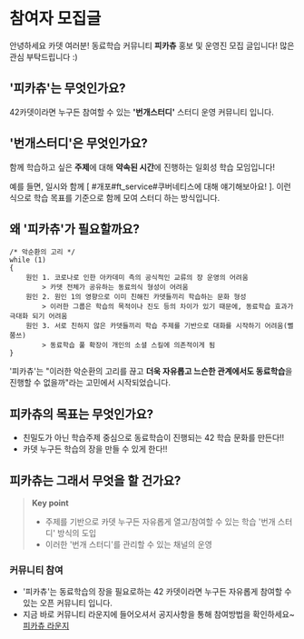 # 참여자 모집글

안녕하세요 카뎃 여러분! 동료학습 커뮤니티 **피카츄** 홍보 및 운영진 모집 글입니다!
많은 관심 부탁드립니다 :)

## '피카츄'는 무엇인가요?

42카뎃이라면 누구든 참여할 수 있는 **'번개스터디'** 스터디 운영 커뮤니티 입니다.

## '번개스터디'은 무엇인가요?

함께 학습하고 싶은 **주제**에 대해 **약속된 시간**에 진행하는 일회성 학습 모임입니다!

예를 들면, 일시와 함께 [ #개포#ft_service#쿠버네티스에 대해 얘기해보아요! ].
이런 식으로 학습 목표를 기준으로 함께 모여 스터디 하는 방식입니다.

## 왜 '피카츄'가 필요할까요?

```
/* 악순환의 고리 */
while (1)
{
	원인 1. 코로나로 인한 아카데미 측의 공식적인 교류의 장 운영의 어려움
		> 카뎃 전체가 공유하는 동료의식 형성이 어려움
	원인 2. 원인 1의 영향으로 이미 친해진 카뎃들끼리 학습하는 문화 형성
		> 이러한 그룹은 학습의 목적이나 진도 등의 차이가 있기 때문에, 동료학습 효과가 극대화 되기 어려움
	원인 3. 서로 친하지 않은 카뎃들끼리 학습 주제를 기반으로 대화를 시작하기 어려움(뻘쭘쓰)
		> 동료학습 풀 확장이 개인의 소셜 스킬에 의존적이게 됨
}
```
'피카츄'는 "이러한 악순환의 고리를 끊고 **더욱 자유롭고 느슨한 관계에서도 동료학습**을 진행할 수 없을까"라는 고민에서 시작되었습니다.

## 피카츄의 목표는 무엇인가요?

- 친밀도가 아닌 학습주제 중심으로 동료학습이 진행되는 42 학습 문화를 만든다!!
- 카뎃 누구든 학습의 장을 만들 수 있게 한다!!

## 피카츄는 그래서 무엇을 할 건가요?

> **Key point**
> - 주제를 기반으로 카뎃 누구든 자유롭게 열고/참여할 수 있는 학습 '번개 스터디' 방식의 도입
> - 이러한 '번개 스터디'를 관리할 수 있는 채널의 운영

### 커뮤니티 참여

- '피카츄'는 동료학습의 장을 필요로하는 42 카뎃이라면 누구든 자유롭게 참여할 수 있는 오픈 커뮤니티 입니다.
- 지금 바로 커뮤니티 라운지에 들어오셔서 공지사항을 통해 참여방법을 확인하세요~
[피카츄 라운지](https://open.kakao.com/o/gFbyT97c)

